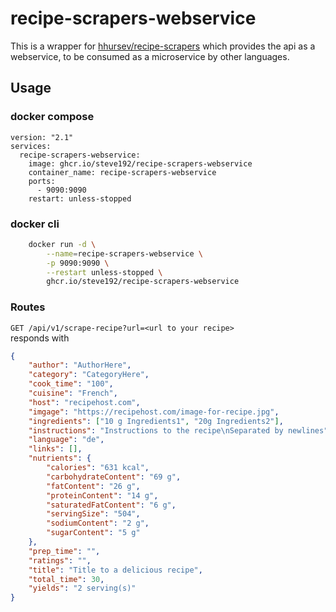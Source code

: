 # recipe-scrapers-webservice

This is a wrapper for [hhursev/recipe-scrapers](https://github.com/hhursev/recipe-scrapers) which provides the api as a webservice, to be consumed as a microservice by other languages.


## Usage
### docker compose
```
version: "2.1"
services:
  recipe-scrapers-webservice:
    image: ghcr.io/steve192/recipe-scrapers-webservice
    container_name: recipe-scrapers-webservice
    ports:
      - 9090:9090
    restart: unless-stopped

```
### docker cli
```bash
    docker run -d \
        --name=recipe-scrapers-webservice \
        -p 9090:9090 \
        --restart unless-stopped \
        ghcr.io/steve192/recipe-scrapers-webservice
```


### Routes
```GET /api/v1/scrape-recipe?url=<url to your recipe>```\
responds with
```json
{
	"author": "AuthorHere",
	"category": "CategoryHere",
	"cook_time": "100",
	"cuisine": "French",
	"host": "recipehost.com",
	"imgage": "https://recipehost.com/image-for-recipe.jpg",
	"ingredients": ["10 g Ingredients1", "20g Ingredients2"],
	"instructions": "Instructions to the recipe\nSeparated by newlines",
	"language": "de",
	"links": [],
	"nutrients": {
		"calories": "631 kcal",
		"carbohydrateContent": "69 g",
		"fatContent": "26 g",
		"proteinContent": "14 g",
		"saturatedFatContent": "6 g",
		"servingSize": "504",
		"sodiumContent": "2 g",
		"sugarContent": "5 g"
	},
	"prep_time": "",
	"ratings": "",
	"title": "Title to a delicious recipe",
	"total_time": 30,
	"yields": "2 serving(s)"
}

```
